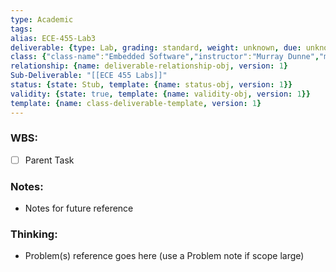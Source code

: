 ```yaml
---
type: Academic
tags: 
alias: ECE-455-Lab3
deliverable: {type: Lab, grading: standard, weight: unknown, due: unknown, alias: ECE-455-L3, template: {name: deliverable-obj, version: 1}}
class: {"class-name":"Embedded Software","instructor":"Murray Dunne","medium":"In Person","start-date":"2023-05-08","university":"University of Waterloo","class-alias":"ECE-455","template":{"name":"class-uni-obj","version":1}}
relationship: {name: deliverable-relationship-obj, version: 1}
Sub-Deliverable: "[[ECE 455 Labs]]"
status: {state: Stub, template: {name: status-obj, version: 1}}
validity: {state: true, template: {name: validity-obj, version: 1}}
template: {name: class-deliverable-template, version: 1}
---
```


### WBS: 

- [ ] Parent Task

### Notes:

- Notes for future reference

### Thinking:

- Problem(s) reference goes here (use a Problem note if scope large)